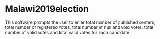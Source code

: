 # Malawi2019election
This software prompts the user to enter total number of published centers, total number of registered votes, total number of null and void votes, total number of valid votes and total valid votes for each candidate. 
